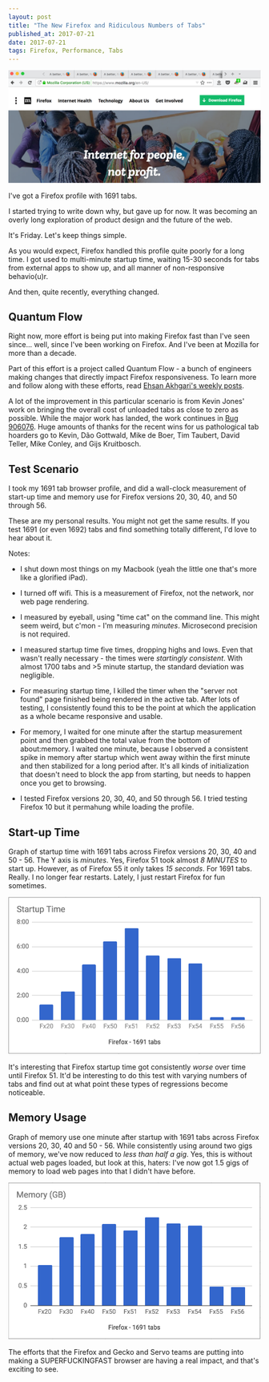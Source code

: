 ```yaml
---
layout: post
title: "The New Firefox and Ridiculous Numbers of Tabs"
published_at: 2017-07-21
date: 2017-07-21
tags: Firefox, Performance, Tabs
---
```


![Tabs!](tabs.png)

I've got a Firefox profile with 1691 tabs.

I started trying to write down why, but gave up for now. It was becoming an overly long exploration of product design and the future of the web.

It's Friday. Let's keep things simple.

As you would expect, Firefox handled this profile quite poorly for a long time. I got used to multi-minute startup time, waiting 15-30 seconds for tabs from external apps to show up, and all manner of non-responsive behavio(u)r.

And then, quite recently, everything changed.

## Quantum Flow

Right now, more effort is being put into making Firefox fast than I've seen since... well, since I've been working on Firefox. And I've been at Mozilla for more than a decade.

Part of this effort is a project called Quantum Flow - a bunch of engineers making changes that directly impact Firefox responsiveness. To learn more and follow along with these efforts, read [Ehsan Akhgari's weekly posts](https://ehsanakhgari.org/tag/quantumflow).

A lot of the improvement in this particular scenario is from Kevin Jones' work on bringing the overall cost of unloaded tabs as close to zero as possible. While the major work has landed, the work continues in [Bug 906076](https://bugzilla.mozilla.org/show_bug.cgi?id=906076). Huge amounts of thanks for the recent wins for us pathological tab hoarders go to Kevin, Dão Gottwald, Mike de Boer, Tim Taubert, David Teller, Mike Conley, and Gijs Kruitbosch.

## Test Scenario

I took my 1691 tab browser profile, and did a wall-clock measurement of start-up time and memory use for Firefox versions 20, 30, 40, and 50 through 56.

These are my personal results. You might not get the same results. If you test 1691 (or even 1692) tabs and find something totally different, I'd love to hear about it.

Notes:

* I shut down most things on my Macbook (yeah the little one that's more like a glorified iPad).

* I turned off wifi. This is a measurement of Firefox, not the network, nor web page rendering.

* I measured by eyeball, using "time cat" on the command line. This might seem weird, but c'mon - I'm measuring *minutes*. Microsecond precision is not required.

* I measured startup time five times, dropping highs and lows. Even that wasn't really necessary - the times were *startingly consistent*. With almost 1700 tabs and >5 minute startup, the standard deviation was negligible.

* For measuring startup time, I killed the timer when the "server not found" page finished being rendered in the active tab. After lots of testing, I consistently found this to be the point at which the application as a whole became responsive and usable.

* For memory, I waited for one minute after the startup measurement point and then grabbed the total value from the bottom of about:memory. I waited one minute, because I observed a consistent spike in memory after startup which went away within the first minute and then stabilized for a long period after. It's all kinds of initialization that doesn't need to block the app from starting, but needs to happen once you get to browsing.

* I tested Firefox versions 20, 30, 40, and 50 through 56. I tried testing Firefox 10 but it permahung while loading the profile.

## Start-up Time

Graph of startup time with 1691 tabs across Firefox versions 20, 30, 40 and 50 - 56. The Y axis is *minutes*. Yes, Firefox 51 took almost *8 MINUTES* to start up. However, as of Firefox 55 it only takes *15 seconds*. For 1691 tabs. Really. I no longer fear restarts. Lately, I just restart Firefox for fun sometimes.

![Startup time](startup.png)

It's interesting that Firefox startup time got consistently *worse* over time until Firefox 51. It'd be interesting to do this test with varying numbers of tabs and find out at what point these types of regressions become noticeable.

## Memory Usage

Graph of memory use one minute after startup with 1691 tabs across Firefox versions 20, 30, 40 and 50 - 56. While consistently using around two gigs of memory, we've now reduced to *less than half a gig*. Yes, this is without actual web pages loaded, but look at this, haters: I've now got 1.5 gigs of memory to load web pages into that I didn't have before.

![Memory use](memory.png)

The efforts that the Firefox and Gecko and Servo teams are putting into making a SUPERFUCKINGFAST browser are having a real impact, and that's exciting to see.
